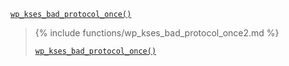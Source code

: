 <p><code><a href="https://developer.wordpress.org/reference/functions/wp_kses_bad_protocol_once/">wp_kses_bad_protocol_once()</a></code></p>

<blockquote>

{% include functions/wp_kses_bad_protocol_once2.md %}

<p><code><a href="https://developer.wordpress.org/reference/functions/wp_kses_bad_protocol_once/">wp_kses_bad_protocol_once()</a></code></p>

</blockquote>